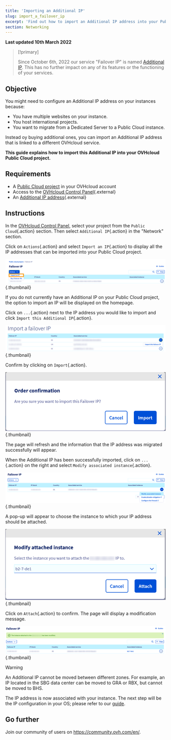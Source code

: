 ```yaml
---
title: 'Importing an Additional IP'
slug: import_a_failover_ip
excerpt: 'Find out how to import an Additional IP address into your Public Cloud Project'
section: Networking
---
```


**Last updated 10th March 2022**

> [!primary]
>
> Since October 6th, 2022 our service "Failover IP" is named [Additional IP](https://www.ovhcloud.com/asia/network/additional-ip/). This has no further impact on any of its features or the functioning of your services.
>

## Objective

You might need to configure an Additional IP address on your instances because:

- You have multiple websites on your instance.
- You host international projects.
- You want to migrate from a Dedicated Server to a Public Cloud instance.

Instead oy buying additional ones, you can import an Additional IP address that is linked to a different OVHcloud service.

**This guide explains how to import this Additional IP into your OVHcloud Public Cloud project.**

## Requirements

- A [Public Cloud project](https://www.ovhcloud.com/asia/public-cloud/) in your OVHcloud account
- Access to the [OVHcloud Control Panel](https://ca.ovh.com/auth/?action=gotomanager&from=https://www.ovh.com/asia/&ovhSubsidiary=asia){.external}
- An [Additional IP address](https://www.ovhcloud.com/asia/bare-metal/ip/){.external}

## Instructions

In the [OVHcloud Control Panel](https://ca.ovh.com/auth/?action=gotomanager&from=https://www.ovh.com/asia/&ovhSubsidiary=asia), select your project from the `Public Cloud`{.action} section. Then select `Additional IP`{.action} in the "Network" section.

Click on `Actions`{.action} and select `Import an IP`{.action} to display all the IP addresses that can be imported into your Public Cloud project.

![IP Section](images/import1.png){.thumbnail}

If you do not currently have an Additional IP on your Public Cloud project, the option to import an IP will be displayed on the homepage.

Click on `...`{.action} next to the IP address you would like to import and click `Import this Additional IP`{.action}.

![Import Additional IP](images/import2.png){.thumbnail}

Confirm by clicking on `Import`{.action}.

![Import confirm](images/importconfirm.png){.thumbnail}

The page will refresh and the information that the IP address was migrated successfully will appear.

When the Additional IP has been successfully imported, click on `...`{.action} on the right and select `Modify associated instance`{.action}.

![Import Additional IP](images/modifyinstance.png){.thumbnail}

A pop-up will appear to choose the instance to which your IP address should be attached.

![Import Additional IP](images/modifyinstance1.png){.thumbnail}

Click on `Attach`{.action} to confirm. The page will display a modification message.

![Import Additional IP](images/modifycompleted.png){.thumbnail}

> [!warning]
>
> An Additional IP cannot be moved between different zones. For example, an IP located in the SBG data center can be moved to GRA or RBX, but cannot be moved to BHS.
>

The IP address is now associated with your instance.
The next step will be the IP configuration in your OS; please refer to our [guide](../configure_a_failover_ip).

## Go further

Join our community of users on <https://community.ovh.com/en/>.
